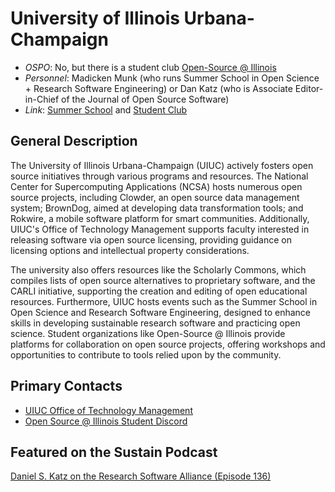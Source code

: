 
# University of Illinois Urbana-Champaign

- *OSPO*: No, but there is a student club [Open-Source @ Illinois](https://opensourceatillinois.com/)
- *Personnel*:  Madicken Munk (who runs Summer School in Open Science + Research Software Engineering) or Dan Katz (who is Associate Editor-in-Chief of the Journal of Open Source Software)
- *Link*: [Summer School](https://urssi.us/blog/2024/05/20/applications-now-open-for-a-summer-school-in-open-science--research-software-engineering/) and [Student Club](https://opensourceatillinois.com/)

## General Description

The University of Illinois Urbana-Champaign (UIUC) actively fosters open source initiatives through various programs and resources. The National Center for Supercomputing Applications (NCSA) hosts numerous open source projects, including Clowder, an open source data management system; BrownDog, aimed at developing data transformation tools; and Rokwire, a mobile software platform for smart communities. Additionally, UIUC's Office of Technology Management supports faculty interested in releasing software via open source licensing, providing guidance on licensing options and intellectual property considerations.

The university also offers resources like the Scholarly Commons, which compiles lists of open source alternatives to proprietary software, and the CARLI initiative, supporting the creation and editing of open educational resources. Furthermore, UIUC hosts events such as the Summer School in Open Science and Research Software Engineering, designed to enhance skills in developing sustainable research software and practicing open science. Student organizations like Open-Source @ Illinois provide platforms for collaboration on open source projects, offering workshops and opportunities to contribute to tools relied upon by the community.

## Primary Contacts

- [UIUC Office of Technology Management](https://otm.illinois.edu/disclose-protect/open-source-licensing)
- [Open Source @ Illinois Student Discord](https://opensourceatillinois.com/)

## Featured on the Sustain Podcast

[Daniel S. Katz on the Research Software Alliance (Episode 136)](https://podcast.sustainoss.org/136)
